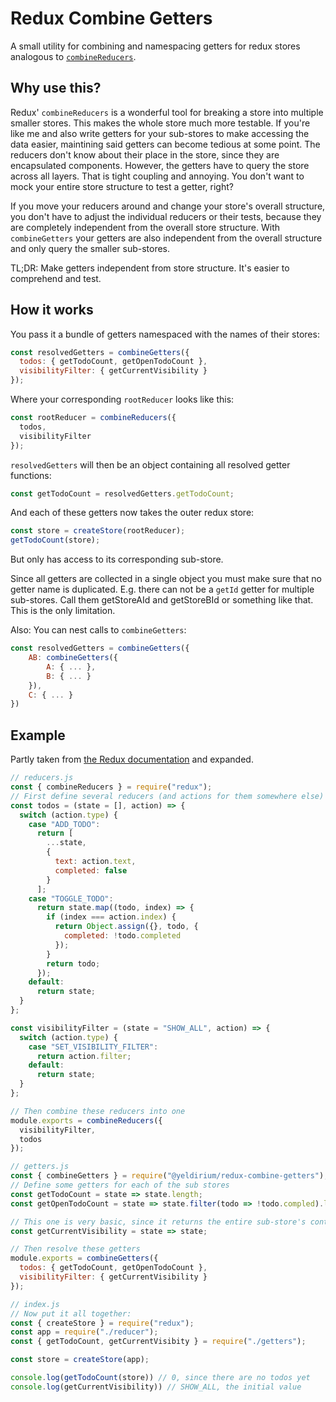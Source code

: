 # Redux Combine Getters

A small utility for combining and namespacing getters for redux stores analogous to [`combineReducers`](https://redux.js.org/api/combinereducers).

## Why use this?

Redux' `combineReducers` is a wonderful tool for breaking a store into multiple
smaller stores. This makes the whole store much more testable. If you're like me
and also write getters for your sub-stores to make accessing the data easier,
maintining said getters can become tedious at some point. The reducers don't
know about their place in the store, since they are encapsulated components.
However, the getters have to query the store across all layers. That is tight
coupling and annoying. You don't want to mock your entire store structure to
test a getter, right?

If you move your reducers around and change your store's overall structure, you
don't have to adjust the individual reducers or their tests, because they are
completely independent from the overall store structure. With `combineGetters`
your getters are also independent from the overall structure and only query the
smaller sub-stores.

TL;DR: Make getters independent from store structure. It's easier to comprehend
and test.

## How it works

You pass it a bundle of getters namespaced with the names of their stores:

```js
const resolvedGetters = combineGetters({
  todos: { getTodoCount, getOpenTodoCount },
  visibilityFilter: { getCurrentVisibility }
});
```

Where your corresponding `rootReducer` looks like this:

```js
const rootReducer = combineReducers({
  todos,
  visibilityFilter
});
```

`resolvedGetters` will then be an object containing all resolved getter functions:

```js
const getTodoCount = resolvedGetters.getTodoCount;
```

And each of these getters now takes the outer redux store:

```js
const store = createStore(rootReducer);
getTodoCount(store);
```

But only has access to its corresponding sub-store.

Since all getters are collected in a single object you must make sure that no
getter name is duplicated. E.g. there can not be a `getId` getter for multiple
sub-stores. Call them getStoreAId and getStoreBId or something like that. This
is the only limitation.

Also: You can nest calls to `combineGetters`:

```js
const resolvedGetters = combineGetters({
    AB: combineGetters({
        A: { ... },
        B: { ... }
    }),
    C: { ... }
})
```

## Example

Partly taken from [the Redux documentation](https://redux.js.org/basics/reducers#splitting-reducers)
and expanded.

```js
// reducers.js
const { combineReducers } = require("redux");
// First define several reducers (and actions for them somewhere else)
const todos = (state = [], action) => {
  switch (action.type) {
    case "ADD_TODO":
      return [
        ...state,
        {
          text: action.text,
          completed: false
        }
      ];
    case "TOGGLE_TODO":
      return state.map((todo, index) => {
        if (index === action.index) {
          return Object.assign({}, todo, {
            completed: !todo.completed
          });
        }
        return todo;
      });
    default:
      return state;
  }
};

const visibilityFilter = (state = "SHOW_ALL", action) => {
  switch (action.type) {
    case "SET_VISIBILITY_FILTER":
      return action.filter;
    default:
      return state;
  }
};

// Then combine these reducers into one
module.exports = combineReducers({
  visibilityFilter,
  todos
});

// getters.js
const { combineGetters } = require("@yeldirium/redux-combine-getters");
// Define some getters for each of the sub stores
const getTodoCount = state => state.length;
const getOpenTodoCount = state => state.filter(todo => !todo.compled).length;

// This one is very basic, since it returns the entire sub-store's content
const getCurrentVisibility = state => state;

// Then resolve these getters
module.exports = combineGetters({
  todos: { getTodoCount, getOpenTodoCount },
  visibilityFilter: { getCurrentVisibility }
});

// index.js
// Now put it all together:
const { createStore } = require("redux");
const app = require("./reducer");
const { getTodoCount, getCurrentVisibity } = require("./getters");

const store = createStore(app);

console.log(getTodoCount(store)) // 0, since there are no todos yet
console.log(getCurrentVisibility)) // SHOW_ALL, the initial value
```
